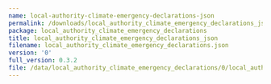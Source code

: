 ```yaml
---
name: local-authority-climate-emergency-declarations-json
permalink: /downloads/local_authority_climate_emergency_declarations_json/0
package: local_authority_climate_emergency_declarations
title: local_authority_climate_emergency_declarations_json
filename: local_authority_climate_emergency_declarations.json
version: '0'
full_version: 0.3.2
file: /data/local_authority_climate_emergency_declarations/0/local_authority_climate_emergency_declarations.json
---
```

